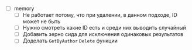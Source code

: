 - [ ] memory
    - [ ] Не работает потому, что при удалении, в данном подходе, ID может не быть
    - [ ] Нужно смотреть какие ID есть и среди них выводить случайный
    - [ ] Добавить зерно сида для исключения одинаковых результатов
    - [ ] Доделать `GetByAuthor` `Delete` функции